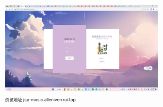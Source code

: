 

![image-20230215155808273](README.assets/image-20230215155808273-16764480959751.png)



浏览地址 jsp-music.alleniverrrui.top